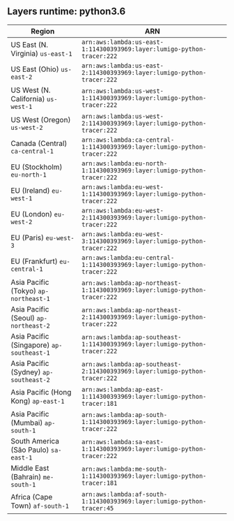 Layers runtime: python3.6
----
| Region | ARN |
| --- | --- |
|US East (N. Virginia)  `us-east-1`|`arn:aws:lambda:us-east-1:114300393969:layer:lumigo-python-tracer:222`|
|US East (Ohio)  `us-east-2`|`arn:aws:lambda:us-east-2:114300393969:layer:lumigo-python-tracer:222`|
|US West (N. California)  `us-west-1`|`arn:aws:lambda:us-west-1:114300393969:layer:lumigo-python-tracer:222`|
|US West (Oregon)  `us-west-2`|`arn:aws:lambda:us-west-2:114300393969:layer:lumigo-python-tracer:222`|
|Canada (Central)  `ca-central-1`|`arn:aws:lambda:ca-central-1:114300393969:layer:lumigo-python-tracer:222`|
|EU (Stockholm)  `eu-north-1`|`arn:aws:lambda:eu-north-1:114300393969:layer:lumigo-python-tracer:222`|
|EU (Ireland)  `eu-west-1`|`arn:aws:lambda:eu-west-1:114300393969:layer:lumigo-python-tracer:222`|
|EU (London)  `eu-west-2`|`arn:aws:lambda:eu-west-2:114300393969:layer:lumigo-python-tracer:222`|
|EU (Paris)  `eu-west-3`|`arn:aws:lambda:eu-west-3:114300393969:layer:lumigo-python-tracer:222`|
|EU (Frankfurt)  `eu-central-1`|`arn:aws:lambda:eu-central-1:114300393969:layer:lumigo-python-tracer:222`|
|Asia Pacific (Tokyo)  `ap-northeast-1`|`arn:aws:lambda:ap-northeast-1:114300393969:layer:lumigo-python-tracer:222`|
|Asia Pacific (Seoul)  `ap-northeast-2`|`arn:aws:lambda:ap-northeast-2:114300393969:layer:lumigo-python-tracer:222`|
|Asia Pacific (Singapore)  `ap-southeast-1`|`arn:aws:lambda:ap-southeast-1:114300393969:layer:lumigo-python-tracer:222`|
|Asia Pacific (Sydney)  `ap-southeast-2`|`arn:aws:lambda:ap-southeast-2:114300393969:layer:lumigo-python-tracer:222`|
|Asia Pacific (Hong Kong)  `ap-east-1`|`arn:aws:lambda:ap-east-1:114300393969:layer:lumigo-python-tracer:181`|
|Asia Pacific (Mumbai)  `ap-south-1`|`arn:aws:lambda:ap-south-1:114300393969:layer:lumigo-python-tracer:222`|
|South America (São Paulo)  `sa-east-1`|`arn:aws:lambda:sa-east-1:114300393969:layer:lumigo-python-tracer:222`|
|Middle East (Bahrain)  `me-south-1`|`arn:aws:lambda:me-south-1:114300393969:layer:lumigo-python-tracer:181`|
|Africa (Cape Town)  `af-south-1`|`arn:aws:lambda:af-south-1:114300393969:layer:lumigo-python-tracer:45`|
